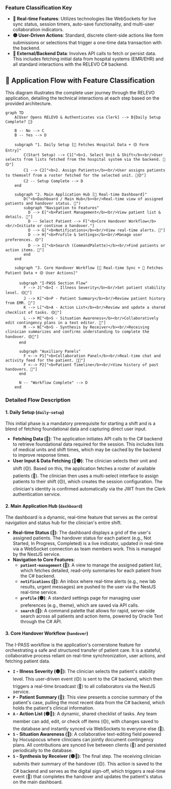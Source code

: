 ### **Feature Classification Key**

  - **🔴 Real-time Features**: Utilizes technologies like WebSockets for live sync status, session timers, auto-save functionality, and multi-user collaboration indicators.
  - **🟡 User-Driven Actions**: Standard, discrete client-side actions like form submissions or selections that trigger a one-time data transaction with the backend.
  - **🔵 External/Backend Data**: Involves API calls to fetch or persist data. This includes fetching initial data from hospital systems (EMR/EHR) and all standard interactions with the RELEVO C\# backend.

## 🎯 Application Flow with Feature Classification

This diagram illustrates the complete user journey through the RELEVO application, detailing the technical interactions at each step based on the provided architecture.

```mermaid
graph TD
    A[User Opens RELEVO & Authenticates via Clerk] --> B{Daily Setup Complete? 🔵}
    
    B -- No --> C
    B -- Yes --> D

    subgraph "1. Daily Setup [🔵 Fetches Hospital Data + 🟡 Form Entry]"
        C(Start Setup) --> C1["<b>1. Select Unit & Shift</b><br/>User selects from lists fetched from the hospital system via the backend. 🔵🟡"]
        C1 --> C2["<b>2. Assign Patients</b><br/>User assigns patients to themself from a roster fetched for the selected unit. 🔵🟡"]
        C2 -- Setup Complete --> D
    end
    
    subgraph "2. Main Application Hub [🔴 Real-time Dashboard]"
        D("<b>Dashboard / Main Hub</b><br/>Real-time view of assigned patients and handover status. 🔴")
        subgraph "Navigation to Features"
          D --> E["<b>Patient Management</b><br/>View patient list & details. 🔵"]
          D -- Select Patient --> F["<b>Core Handover Workflow</b><br/>Initiate or continue a handover."]
          D --> G["<b>Notifications</b><br/>View real-time alerts. 🔴"]
          D --> H["<b>Profile & Settings</b><br/>Manage user preferences. 🟡"]
          D --> I["<b>Search (CommandPalette)</b><br/>Find patients or action items. 🔵"]
        end
    end
    
    subgraph "3. Core Handover Workflow [🔴 Real-time Sync + 🔵 Fetches Patient Data + 🟡 User Actions]"
        
      subgraph "I-PASS Section Flow"
        F --> J["<b>I - Illness Severity</b><br/>Set patient stability level. 🟡🔴"]
        J --> K["<b>P - Patient Summary</b><br/>Review patient history from EMR. 🔵"]
        K --> L["<b>A - Action List</b><br/>Review and update a shared checklist of tasks. 🟡🔴"]
        L --> M["<b>S - Situation Awareness</b><br/>Collaboratively edit contingency plans in a text editor. 🔴"]
        M --> N["<b>S - Synthesis by Receiver</b><br/>Receiving clinician summarizes and confirms understanding to complete the handover. 🟡🔴"]
      end

      subgraph "Auxiliary Panels"
        F <--> P1["<b>Collaboration Panel</b><br/>Real-time chat and activity feed for the patient. 🔴🔵"]
        F <--> P2["<b>Patient Timeline</b><br/>View history of past handovers. 🔵"]
      end

      N -- "Workflow Complete" --> D
    end
```

### Detailed Flow Description

#### 1\. Daily Setup (`daily-setup`)

This initial phase is a mandatory prerequisite for starting a shift and is a blend of fetching foundational data and capturing direct user input.

  - **Fetching Data (🔵)**: The application initiates API calls to the C\# backend to retrieve foundational data required for the session. This includes lists of medical units and shift times, which may be cached by the backend to improve response times.
  - **User Input & Data Fetching (🔵🟡)**: The clinician selects their unit and shift (🟡). Based on this, the application fetches a roster of available patients (🔵). The clinician then uses a multi-select interface to assign patients to their shift (🟡), which creates the session configuration. The clinician's identity is confirmed automatically via the JWT from the Clerk authentication service.

#### 2\. Main Application Hub (`dashboard`)

The dashboard is a dynamic, real-time feature that serves as the central navigation and status hub for the clinician's entire shift.

  - **Real-time Status (🔴)**: The dashboard displays a grid of the user's assigned patients. The handover status for each patient (e.g., Not Started, In Progress, Completed) is a live indicator, updated in real-time via a WebSocket connection as team members work. This is managed by the NestJS service.
  - **Navigation to Core Features**:
      - **`patient-management` (🔵)**: A view to manage the assigned patient list, which fetches detailed, read-only summaries for each patient from the C\# backend.
      - **`notifications` (🔴)**: An inbox where real-time alerts (e.g., new lab results, urgent messages) are pushed to the user via the NestJS real-time service.
      - **`profile` (🟡)**: A standard settings page for managing user preferences (e.g., theme), which are saved via API calls.
      - **`search` (🔵)**: A command palette that allows for rapid, server-side search across all patients and action items, powered by Oracle Text through the C\# API.

#### 3\. Core Handover Workflow (`handover`)

The I-PASS workflow is the application's cornerstone feature for orchestrating a safe and structured transfer of patient care. It is a stateful, collaborative process reliant on real-time synchronization, user actions, and fetching patient data.

  - **`I` - Illness Severity (🟡🔴)**: The clinician selects the patient's stability level. This user-driven event (🟡) is sent to the C\# backend, which then triggers a real-time broadcast (🔴) to all collaborators via the NestJS service.
  - **`P` - Patient Summary (🔵)**: This view presents a concise summary of the patient's case, pulling the most recent data from the C\# backend, which holds the patient's clinical information.
  - **`A` - Action List (🟡🔴)**: A dynamic, shared checklist of tasks. Any team member can add, edit, or check off items (🟡), with changes saved to the database and instantly synced via WebSockets to everyone else (🔴).
  - **`S` - Situation Awareness (🔴)**: A collaborative text-editing field powered by Hocuspocus where clinicians can jointly document contingency plans. All contributions are synced live between clients (🔴) and persisted periodically to the database.
  - **`S` - Synthesis by Receiver (🟡🔴)**: The final step. The receiving clinician submits their summary of the handover (🟡). This action is saved to the C\# backend and serves as the digital sign-off, which triggers a real-time event (🔴) that completes the handover and updates the patient's status on the main dashboard.